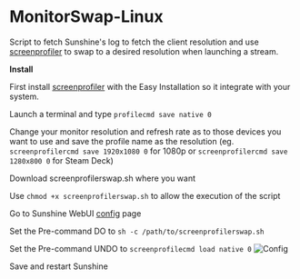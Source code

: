 # MonitorSwap-Linux

Script to fetch Sunshine's log to fetch the client resolution and use   [screenprofiler](https://github.com/Kakiharu/screenprofiler) to swap to a desired resolution when launching a stream.

**Install**

First install [screenprofiler](https://github.com/Kakiharu/screenprofiler) with the Easy Installation so it integrate with your system.

Launch a terminal and type `profilecmd save native 0`

Change your monitor resolution and refresh rate as to those devices you want to use and save the profile name as the resolution (eg. `screenprofilercmd save 1920x1080 0` for 1080p or `screenprofilercmd save 1280x800 0` for Steam Deck)

Download screenprofilerswap.sh where you want

Use `chmod +x screenprofilerswap.sh`  to allow the execution of the script

Go to Sunshine WebUI  [config](https://localhost:47990/config) page

Set the Pre-command DO to `sh -c /path/to/screenprofilerswap.sh`

Set the Pre-command UNDO to `screenprofilecmd load native 0`
![Config](https://i.imgur.com/uVi1ziP.png)

Save and restart Sunshine
